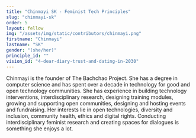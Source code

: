 ```yaml
---
title: "Chinmayi SK - Feminist Tech Principles"
slug: "chinmayi-sk"
order: 5
layout: fellow
img: "/assets/img/static/contributors/chinmayi.png"
firstname: "Chinmayi"
lastname: "SK"
gender: "(she/her)"
principle_id: ""
vision_id: "4-dear-diary-trust-and-dating-in-2030"
---
```


Chinmayi is the founder of The Bachchao Project. She has a degree in computer science and has spent over a decade in technology for good and open technology communities.
She has experience in building technology interventions, interdisciplinary research, designing training modules, growing and supporting open communities, designing and hosting events and fundraising. Her interests lie in open technologies, diversity and inclusion, community health, ethics and digital rights. Conducting interdisciplinary feminist research and creating spaces for dialogues is something she enjoys a lot.





